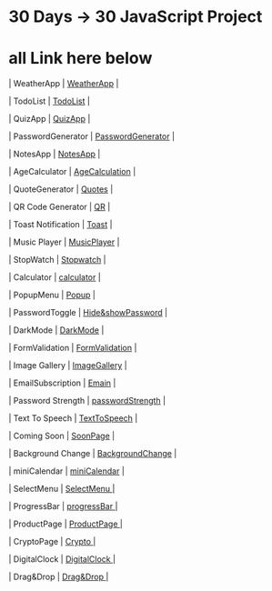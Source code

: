 # 30 Days -> 30 JavaScript Project
# all Link here below


| WeatherApp | [WeatherApp](https://sensational-gumption-4001c6.netlify.app/) |

| TodoList | [TodoList](https://darling-rabanadas-07db10.netlify.app/) |

| QuizApp | [QuizApp](https://iridescent-biscotti-0d75f2.netlify.app/) |

| PasswordGenerator | [PasswordGenerator](https://64a547c823069e0b5e966d95--frolicking-jalebi-90b7fd.netlify.app/) |


| NotesApp | [NotesApp](https://64a652419bb8db3a5203387e--effulgent-moxie-b6c281.netlify.app/) |


| AgeCalculator | [AgeCalculation](https://unique-salamander-7ef455.netlify.app/) |

| QuoteGenerator | [Quotes](https://rainbow-valkyrie-e6c997.netlify.app/) |


| QR Code Generator | [QR](https://precious-dodol-7b2407.netlify.app/) |

| Toast Notification | [Toast](https://voluble-kitsune-adfaa0.netlify.app/) |

| Music Player | [MusicPlayer](https://radiant-kheer-ae5a7f.netlify.app/) |

| StopWatch | [Stopwatch](https://beamish-buttercream-078f70.netlify.app/) |

| Calculator | [calculator](https://64acdaf5a4bb0034979d48b8--fascinating-quokka-bb46aa.netlify.app/) |

| PopupMenu | [Popup](https://64ae706b82983507c2d0a11a--chimerical-trifle-aa6444.netlify.app/) |

| PasswordToggle | [Hide&showPassword](https://amazing-frangollo-4d28cb.netlify.app/) |


| DarkMode | [DarkMode](https://beamish-kitsune-735b60.netlify.app/) |

| FormValidation | [FormValidation](https://sunny-pixie-9d3b14.netlify.app/) |

| Image Gallery | [ImageGallery](https://genuine-phoenix-4b8c7d.netlify.app/) |

| EmailSubscription | [Emain](https://merry-licorice-06b9be.netlify.app/) |

| Password Strength | [passwordStrength](https://astonishing-kleicha-4b41e6.netlify.app/) |

| Text To Speech | [TextToSpeech](https://meek-faun-8f4eb9.netlify.app/) |

| Coming Soon | [SoonPage](https://remarkable-pasca-643e62.netlify.app/) |

| Background Change | [BackgroundChange](https://dazzling-lebkuchen-0883f8.netlify.app/) |

| miniCalendar | [miniCalendar](https://shimmering-scone-0dc851.netlify.app/) |


| SelectMenu | [ SelectMenu ](https://64ba235b4e9d604bc9e00881--incomparable-platypus-2d4132.netlify.app/) |

| ProgressBar | [ progressBar ](https://stirring-alpaca-395036.netlify.app/) |

| ProductPage | [ ProductPage ](https://whimsical-figolla-101e93.netlify.app/) |

| CryptoPage | [ Crypto ](https://resplendent-strudel-4a462a.netlify.app/) |

| DigitalClock | [ DigitalClock ](https://luminous-chimera-3ea255.netlify.app/) |

| Drag&Drop | [ Drag&Drop ](https://shimmering-granita-acd182.netlify.app/) |

